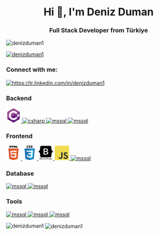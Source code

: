 <h1 align="center">Hi 👋, I'm Deniz Duman</h1>
<h3 align="center">Full Stack Developer from Türkiye</h3>

<p align="left"> <img src="https://komarev.com/ghpvc/?username=denizduman1&label=Profile%20views&color=0e75b6&style=flat" alt="denizduman1" /> </p>

<p align="left"> <a href="https://github.com/ryo-ma/github-profile-trophy"><img src="https://github-profile-trophy.vercel.app/?username=denizduman1" alt="denizduman1" /></a> </p>

<h3 align="left">Connect with me:</h3>
<p align="left">
<a href="https://www.linkedin.com/in/deniz-duman-166a91218/" target="blank"><img align="center" src="https://raw.githubusercontent.com/rahuldkjain/github-profile-readme-generator/master/src/images/icons/Social/linked-in-alt.svg" alt="https://tr.linkedin.com/in/denizduman1" height="30" width="40" /></a>
</p>

<h3 align="left">Backend</h3>
<p align="left"> <a href="https://www.w3schools.com/cs/" target="_blank" rel="noreferrer"> <img src="https://raw.githubusercontent.com/devicons/devicon/master/icons/csharp/csharp-original.svg" alt="csharp" width="40" height="40"/> </a> 
<a href="https://www.w3schools.com/cs/" target="_blank" rel="noreferrer"> <img src="https://upload.wikimedia.org/wikipedia/commons/thumb/7/7d/Microsoft_.NET_logo.svg/1200px-Microsoft_.NET_logo.svg.png" alt="csharp" width="40" height="40"/> </a>
<a href="https://www.microsoft.com/en-us/sql-server" target="_blank" rel="noreferrer"> <img src="https://avatars.githubusercontent.com/u/1529926?s=200&v=4" alt="mssql" width="40" height="40"/> </a>
<a href="https://www.microsoft.com/en-us/sql-server" target="_blank" rel="noreferrer"> <img src="https://www.docker.com/wp-content/uploads/2022/03/Moby-logo.png" alt="mssql" width="50" height="40"/> </a>
</p>

<h3 align="left">Frontend</h3>
<p align="left">  <a href="https://www.w3.org/html/" target="_blank" rel="noreferrer"> <img src="https://raw.githubusercontent.com/devicons/devicon/master/icons/html5/html5-original-wordmark.svg" alt="html5" width="40" height="40"/> </a>  <a href="https://www.w3schools.com/css/" target="_blank" rel="noreferrer"> <img src="https://raw.githubusercontent.com/devicons/devicon/master/icons/css3/css3-original-wordmark.svg" alt="css3" width="40" height="40"/> </a> <a href="https://getbootstrap.com" target="_blank" rel="noreferrer"> <img src="https://raw.githubusercontent.com/devicons/devicon/master/icons/bootstrap/bootstrap-plain-wordmark.svg" alt="bootstrap" width="40" height="40"/> </a> <a href="https://developer.mozilla.org/en-US/docs/Web/JavaScript" target="_blank" rel="noreferrer"> <img src="https://raw.githubusercontent.com/devicons/devicon/master/icons/javascript/javascript-original.svg" alt="javascript" width="40" height="40"/> </a>
<a href="https://www.microsoft.com/en-us/sql-server" target="_blank" rel="noreferrer"> <img src="https://upload.wikimedia.org/wikipedia/commons/4/4c/Typescript_logo_2020.svg" alt="mssql" width="40" height="40"/> </a>
</p>

<h3 align="left">Database</h3>
<p align="left"> 
 <a href="https://www.microsoft.com/en-us/sql-server" target="_blank" rel="noreferrer"> <img src="https://www.svgrepo.com/show/303229/microsoft-sql-server-logo.svg" alt="mssql" width="40" height="40"/> </a>
 <a href="https://www.microsoft.com/en-us/sql-server" target="_blank" rel="noreferrer"> <img src="https://miro.medium.com/max/512/1*doAg1_fMQKWFoub-6gwUiQ.png" alt="mssql" width="40" height="40"/> </a> 
</p>

<h3 align="left">Tools</h3>
<p align="left"> 
<a href="https://www.microsoft.com/en-us/sql-server" target="_blank" rel="noreferrer"> <img src="https://upload.wikimedia.org/wikipedia/commons/thumb/5/59/Visual_Studio_Icon_2019.svg/1200px-Visual_Studio_Icon_2019.svg.png" alt="mssql" width="40" height="40"/> </a>
<a href="https://www.microsoft.com/en-us/sql-server" target="_blank" rel="noreferrer"> <img src="https://upload.wikimedia.org/wikipedia/commons/thumb/6/69/Notepad%2B%2B_Logo.svg/2367px-Notepad%2B%2B_Logo.svg.png" alt="mssql" width="40" height="40"/> </a>
<a href="https://www.microsoft.com/en-us/sql-server" target="_blank" rel="noreferrer"> <img src="https://upload.wikimedia.org/wikipedia/commons/thumb/9/9a/Visual_Studio_Code_1.35_icon.svg/2048px-Visual_Studio_Code_1.35_icon.svg.png" alt="mssql" width="40" height="40"/> </a>
</p>


<img align="left" src="https://github-readme-stats.vercel.app/api/top-langs?username=denizduman1&show_icons=true&locale=en&layout=compact" alt="denizduman1" />

&nbsp;<img align="center" src="https://github-readme-stats.vercel.app/api?username=denizduman1&show_icons=true&locale=en" alt="denizduman1" />
